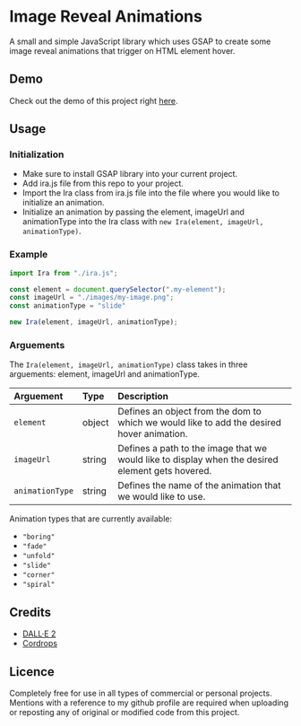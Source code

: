 # Image Reveal Animations
A small and simple JavaScript library which uses GSAP to create some image reveal animations that trigger on HTML element hover.


## Demo
Check out the demo of this project right [here](https://vanjazeli.github.io/image-reveal-animations/). 


## Usage

### Initialization
 - Make sure to install GSAP library into your current project.
 - Add ira.js file from this repo to your project.
 - Import the Ira class from ira.js file into the file where you would like to initialize an animation.
 - Initialize an animation by passing the element, imageUrl and animationType into the Ira class with `new Ira(element, imageUrl, animationType)`.

### Example
```JavaScript
import Ira from "./ira.js";

const element = document.querySelector(".my-element");
const imageUrl = "./images/my-image.png";
const animationType = "slide"

new Ira(element, imageUrl, animationType);
```

### Arguements
The `Ira(element, imageUrl, animationType)` class takes in three arguements: element, imageUrl and animationType.

| Arguement | Type | Description |
|:----------|:-----|:------------|
| `element` | object | Defines an object from the dom to which we would like to add the desired hover animation. |
| `imageUrl` | string | Defines a path to the image that we would like to display when the desired element gets hovered. |
| `animationType` | string | Defines the name of the animation that we would like to use. |

Animation types that are currently available: 
 - `"boring"`
 - `"fade"`
 - `"unfold"`
 - `"slide"`
 - `"corner"`
 - `"spiral"`

## Credits
 - [DALL·E 2](https://openai.com/dall-e-2/)
 - [Cordrops](https://github.com/codrops)

## Licence
Completely  free for use in all types of commercial or personal projects. Mentions with a reference to my github profile are required when uploading or reposting any of original or modified code from this project.
